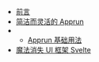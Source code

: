 
* [前言](/)
* [简洁而灵活的 Apprun](/apprun/index.md)
* * [Apprun 基础用法](/apprun/01.Apprun开发.md)
* [魔法消失 UI 框架 Svelte](/svelte/index.md)